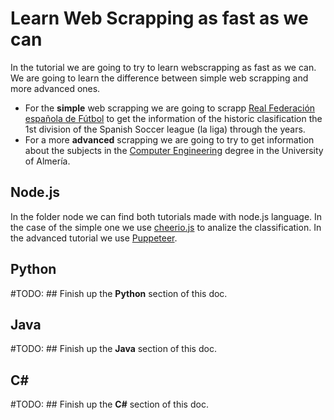 # Learn Web Scrapping as fast as we can
In the tutorial we are going to try to learn webscrapping as fast as we can. We are going to learn the difference between simple web scrapping and more advanced ones.

* For the **simple** web scrapping we are going to scrapp [Real Federación española de Fútbol](https://www.rfef.es/clasificacion-historica) to get the information of the historic clasification the 1st division of the Spanish Soccer league (la liga) through the years.
* For a more **advanced** scrapping we are going to try to get information about the subjects in the [Computer Engineering](https://www.ual.es/estudios/grados/presentacion/plandeestudios/4015?idioma=es_ES) degree in the University of Almería.


## Node.js
In the folder node we can find both tutorials made with node.js language. In the case of the simple one we use [cheerio.js](https://cheerio.js.org) to analize the classification. In the advanced tutorial we use [Puppeteer](https://pptr.dev).

## Python
#TODO: ## Finish up the **Python** section of this doc.
<!-- BeautifulSoup -->

## Java
#TODO: ## Finish up the **Java** section of this doc.
<!-- Selenium -->

## C#
#TODO: ## Finish up the **C#** section of this doc.
<!-- Selenium -->